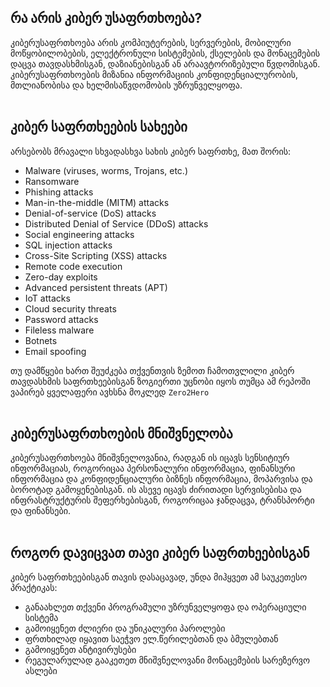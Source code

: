 ## რა არის კიბერ უსაფრთხოება?
კიბერუსაფრთხოება არის კომპიუტერების, სერვერების, მობილური მოწყობილობების, ელექტრონული სისტემების, ქსელების და მონაცემების დაცვა თავდასხმისგან, დაზიანებისგან ან არაავტორიზებული წვდომისგან. კიბერუსაფრთხოების მიზანია ინფორმაციის კონფიდენციალურობის, მთლიანობისა და ხელმისაწვდომობის უზრუნველყოფა.
<br /><br />
## კიბერ საფრთხეების სახეები
არსებობს მრავალი სხვადასხვა სახის კიბერ საფრთხე, მათ შორის:
 - Malware (viruses, worms, Trojans, etc.)
 - Ransomware
 - Phishing attacks
 - Man-in-the-middle (MITM) attacks
 - Denial-of-service (DoS) attacks
 - Distributed Denial of Service (DDoS) attacks
 - Social engineering attacks
 - SQL injection attacks
 - Cross-Site Scripting (XSS) attacks
 - Remote code execution
 - Zero-day exploits
 - Advanced persistent threats (APT)
 - IoT attacks
 - Cloud security threats
 - Password attacks
 - Fileless malware
 - Botnets
 - Email spoofing
 
თუ დამწყები ხართ შეუძკება თქვენთვის ზემოთ ჩამოთვლილი კიბერ თავდასხმის საფრთხეებისგან ზოგიერთი უცნობი იყოს თუმცა ამ რეპოში ვაპირებ ყველაფერი ავხსნა მოკლედ `Zero2Hero` 
<br /><br />
## კიბერუსაფრთხოების მნიშვნელობა
კიბერუსაფრთხოება მნიშვნელოვანია, რადგან ის იცავს სენსიტიურ ინფორმაციას, როგორიცაა პერსონალური ინფორმაცია, ფინანსური ინფორმაცია და კონფიდენციალური ბიზნეს ინფორმაცია, მოპარვისა და ბოროტად გამოყენებისგან. ის ასევე იცავს ძირითადი სერვისებისა და ინფრასტრუქტურის შეფერხებისგან, როგორიცაა ჯანდაცვა, ტრანსპორტი და ფინანსები.
<br /><br />
## როგორ დავიცვათ თავი კიბერ საფრთხეებისგან
კიბერ საფრთხეებისგან თავის დასაცავად, უნდა მიჰყვეთ ამ საუკეთესო პრაქტიკას:

  - განაახლეთ თქვენი პროგრამული უზრუნველყოფა და ოპერაციული სისტემა
  - გამოიყენეთ ძლიერი და უნიკალური პაროლები
  - ფრთხილად იყავით საეჭვო ელ.წერილებთან და ბმულებთან
  - გამოიყენეთ ანტივირუსები
  - რეგულარულად გააკეთეთ მნიშვნელოვანი მონაცემების სარეზერვო ასლები
  
 
